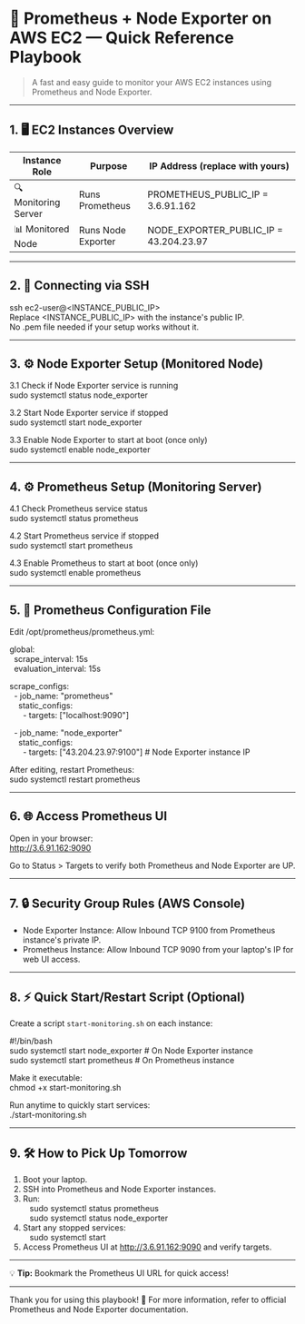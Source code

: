 # 🚀 Prometheus + Node Exporter on AWS EC2 — Quick Reference Playbook

> A fast and easy guide to monitor your AWS EC2 instances using Prometheus and Node Exporter.

---

## 1. 🖥️ EC2 Instances Overview

| Instance Role       | Purpose           | IP Address (replace with yours)    |  
|---------------------|-------------------|-----------------------------------|  
| 🔍 Monitoring Server | Runs Prometheus    | PROMETHEUS_PUBLIC_IP = 3.6.91.162 |  
| 📊 Monitored Node    | Runs Node Exporter | NODE_EXPORTER_PUBLIC_IP = 43.204.23.97 |  

---

## 2. 🔐 Connecting via SSH

ssh ec2-user@<INSTANCE_PUBLIC_IP>  
Replace <INSTANCE_PUBLIC_IP> with the instance's public IP.  
No .pem file needed if your setup works without it.

---

## 3. ⚙️ Node Exporter Setup (Monitored Node)

3.1 Check if Node Exporter service is running  
sudo systemctl status node_exporter  

3.2 Start Node Exporter service if stopped  
sudo systemctl start node_exporter  

3.3 Enable Node Exporter to start at boot (once only)  
sudo systemctl enable node_exporter  

---

## 4. ⚙️ Prometheus Setup (Monitoring Server)

4.1 Check Prometheus service status  
sudo systemctl status prometheus  

4.2 Start Prometheus service if stopped  
sudo systemctl start prometheus  

4.3 Enable Prometheus to start at boot (once only)  
sudo systemctl enable prometheus  

---

## 5. 📝 Prometheus Configuration File

Edit /opt/prometheus/prometheus.yml:

global:  
  scrape_interval: 15s  
  evaluation_interval: 15s  

scrape_configs:  
  - job_name: "prometheus"  
    static_configs:  
      - targets: ["localhost:9090"]  

  - job_name: "node_exporter"  
    static_configs:  
      - targets: ["43.204.23.97:9100"]   # Node Exporter instance IP  

After editing, restart Prometheus:  
sudo systemctl restart prometheus  

---

## 6. 🌐 Access Prometheus UI

Open in your browser:  
http://3.6.91.162:9090  

Go to Status > Targets to verify both Prometheus and Node Exporter are UP.

---

## 7. 🔒 Security Group Rules (AWS Console)

- Node Exporter Instance: Allow Inbound TCP 9100 from Prometheus instance's private IP.  
- Prometheus Instance: Allow Inbound TCP 9090 from your laptop's IP for web UI access.

---

## 8. ⚡ Quick Start/Restart Script (Optional)

Create a script `start-monitoring.sh` on each instance:  

#!/bin/bash  
sudo systemctl start node_exporter   # On Node Exporter instance  
sudo systemctl start prometheus      # On Prometheus instance  

Make it executable:  
chmod +x start-monitoring.sh  

Run anytime to quickly start services:  
./start-monitoring.sh  

---

## 9. 🛠️ How to Pick Up Tomorrow

1. Boot your laptop.  
2. SSH into Prometheus and Node Exporter instances.  
3. Run:  
   sudo systemctl status prometheus  
   sudo systemctl status node_exporter  
4. Start any stopped services:  
   sudo systemctl start <service>  
5. Access Prometheus UI at http://3.6.91.162:9090 and verify targets.

---

💡 **Tip:** Bookmark the Prometheus UI URL for quick access!

---

Thank you for using this playbook! 🎉 For more information, refer to official Prometheus and Node Exporter documentation.
